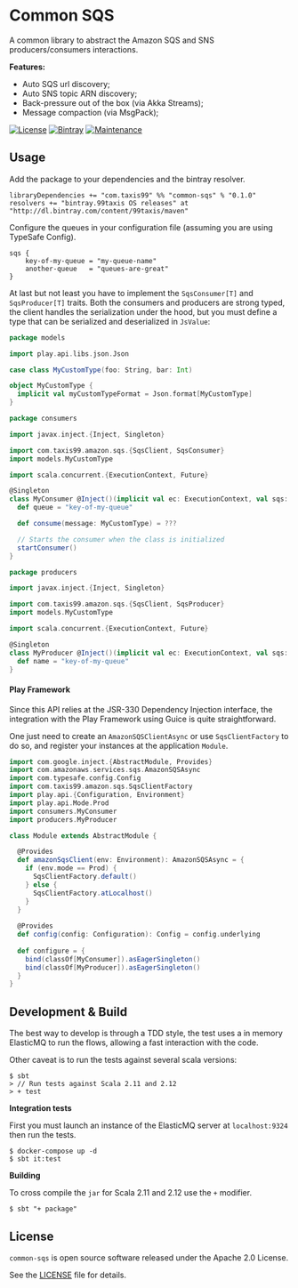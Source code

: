 Common SQS
===

A common library to abstract the Amazon SQS and SNS producers/consumers interactions.

**Features:**

- Auto SQS url discovery;
- Auto SNS topic ARN discovery;
- Back-pressure out of the box (via Akka Streams);
- Message compaction (via MsgPack);

[![License](http://img.shields.io/:license-Apache%202-red.svg)](https://github.com/99Taxis/common-sqs/blob/master/LICENSE "Apache 2.0 Licence") [![Bintray](https://img.shields.io/bintray/v/99taxis/maven/common-sqs.svg)](https://bintray.com/99taxis/maven/common-sqs/_latestVersion) [![Maintenance](https://img.shields.io/maintenance/yes/2017.svg)](https://github.com/99Taxis/common-sqs/commits/master)

## Usage

Add the package to your dependencies and the bintray resolver.

```sbtshell
libraryDependencies += "com.taxis99" %% "common-sqs" % "0.1.0"
resolvers += "bintray.99taxis OS releases" at "http://dl.bintray.com/content/99taxis/maven"
```

Configure the queues in your configuration file (assuming you are using TypeSafe Config).

```hocon
sqs {
    key-of-my-queue = "my-queue-name" 
    another-queue   = "queues-are-great"
}
```

At last but not least you have to implement the `SqsConsumer[T]` and `SqsProducer[T]` traits. Both the consumers and producers are strong typed, the client handles the serialization under the hood, but you must define a type that can be serialized and deserialized in `JsValue`:

```scala
package models

import play.api.libs.json.Json

case class MyCustomType(foo: String, bar: Int)

object MyCustomType {
  implicit val myCustomTypeFormat = Json.format[MyCustomType]
}
```

```scala
package consumers

import javax.inject.{Inject, Singleton}

import com.taxis99.amazon.sqs.{SqsClient, SqsConsumer}
import models.MyCustomType

import scala.concurrent.{ExecutionContext, Future}

@Singleton
class MyConsumer @Inject()(implicit val ec: ExecutionContext, val sqs: SqsClient) extends SqsConsumer[MyCustomType] {
  def queue = "key-of-my-queue"

  def consume(message: MyCustomType) = ???

  // Starts the consumer when the class is initialized
  startConsumer()
}
```

```scala
package producers

import javax.inject.{Inject, Singleton}

import com.taxis99.amazon.sqs.{SqsClient, SqsProducer}
import models.MyCustomType

import scala.concurrent.{ExecutionContext, Future}

@Singleton
class MyProducer @Inject()(implicit val ec: ExecutionContext, val sqs: SqsClient) extends SqsProducer[MyCustomType] {
  def name = "key-of-my-queue"
}
```

#### Play Framework

Since this API relies at the JSR-330 Dependency Injection interface, the integration with the Play Framework using Guice is quite straightforward.

One just need to create an `AmazonSQSClientAsync` or use `SqsClientFactory` to do so, and register your instances at the application `Module`. 

```scala
import com.google.inject.{AbstractModule, Provides}
import com.amazonaws.services.sqs.AmazonSQSAsync
import com.typesafe.config.Config
import com.taxis99.amazon.sqs.SqsClientFactory
import play.api.{Configuration, Environment}
import play.api.Mode.Prod
import consumers.MyConsumer
import producers.MyProducer

class Module extends AbstractModule {

  @Provides
  def amazonSqsClient(env: Environment): AmazonSQSAsync = {
    if (env.mode == Prod) {
      SqsClientFactory.default()
    } else {
      SqsClientFactory.atLocalhost()
    }
  }
  
  @Provides
  def config(config: Configuration): Config = config.underlying
  
  def configure = {
    bind(classOf[MyConsumer]).asEagerSingleton()
    bind(classOf[MyProducer]).asEagerSingleton()
  }
}

```

## Development & Build

The best way to develop is through a TDD style, the test uses a in memory ElasticMQ to run the flows, allowing a fast interaction with the code.

Other caveat is to run the tests against several scala versions: 

```shell
$ sbt
> // Run tests against Scala 2.11 and 2.12
> + test
```

**Integration tests**

First you must launch an instance of the ElasticMQ server at `localhost:9324` then run the tests.

```shell
$ docker-compose up -d
$ sbt it:test
```

**Building**

To cross compile the `jar` for Scala 2.11 and 2.12 use the `+` modifier.

```shell
$ sbt "+ package"
```

## License

`common-sqs` is open source software released under the Apache 2.0 License.

See the [LICENSE](https://github.com/99Taxis/common-sqs/blob/master/LICENSE) file for details.

